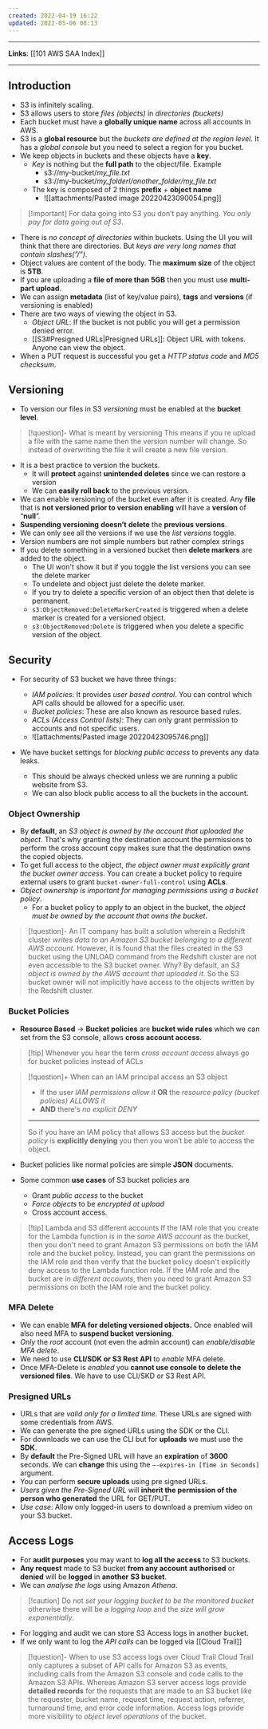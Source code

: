 ```yaml
---
created: 2022-04-19 16:22
updated: 2022-05-06 08:13
---
```

---
**Links**: [[101 AWS SAA Index]]

---
## Introduction
- S3 is infinitely scaling.
- S3 allows users to store *files (objects)* in *directories (buckets)*
- Each bucket must have a **globally unique name** across all accounts in AWS.
- S3 is a **global resource** but the *buckets are defined at the region level*. It has a *global console* but you need to select a region for you bucket.
- We keep objects in buckets and these objects have a **key**. 
	- *Key* is nothing but the **full path** to the object/file. Example
		- s3://my-bucket/*my_file.txt*
		- s3://my-bucket/*my_folderl/another_folder/my_file.txt*
	- The key is composed of 2 things **prefix** + **object name**
		- ![[attachments/Pasted image 20220423090054.png]]

> [!important] For data going into S3 you don’t pay anything. *You only pay for data going out of S3*.

- There is *no concept of directories* within buckets. Using the UI you will think that there are directories. But *keys are very long names that contain slashes(”/”)*.
- Object values are content of the body. The **maximum size** of the object is **5TB**.
- If you are uploading a **file of more than 5GB** then you must use **multi-part upload**.
- We can assign **metadata** (list of key/value pairs), **tags** and **versions** (if versioning is enabled)
- There are two ways of viewing the object in S3.
	- *Object URL*: If the bucket is not public you will get a permission denied error.
	- [[S3#Presigned URLs|Presigned URLs]]: Object URL with tokens. Anyone can view the object.
- When a PUT request is successful you get a *HTTP status code* and *MD5 checksum*.

## Versioning
- To version our files in S3 *versioning* must be enabled at the **bucket level**.

> [!question]- What is meant by versioning
> This means if you re upload a file with the same name then the version number will change. So instead of overwriting the file it will create a new file version.

- It is a best practice to version the buckets.
    - It will **protect** against **unintended deletes** since we can restore a version
    - We can **easily roll back** to the previous version.
- We can enable versioning of the bucket even after it is created. Any **file** that is **not versioned prior to version enabling** will have a **version** of “**null**”.
- **Suspending versioning** **doesn’t** **delete** the **previous versions**.
- We can only see all the versions if we use the *list versions* toggle.
- Version numbers are not simple numbers but rather complex strings
- If you delete something in a versioned bucket then **delete markers** are added to the object. 
	- The UI won't show it but if you toggle the list versions you can see the delete marker
	- To undelete and object just delete the delete marker.
	- If you try to delete a specific version of an object then that delete is permanent.
	- `s3:ObjectRemoved:DeleteMarkerCreated` is triggered when a delete marker is created for a versioned object.
	- `s3:ObjectRemoved:Delete` is triggered when you delete a specific version of the object.

## Security 
- For security of S3 bucket we have three things:
	- *IAM policies*: It provides *user based control*. You can control which API calls should be allowed for a specific user.
	- *Bucket policies*: These are also known as resource based rules.
	- *ACLs (Access Control lists)*: They can only grant permission to accounts and not specific users.
	- ![[attachments/Pasted image 20220423095746.png]]

- We have bucket settings for *blocking public access* to prevents any data leaks. 
	- This should be always checked unless we are running a public website from S3.
	- We can also block public access to all the buckets in the account.

### Object Ownership
- By **default**, an *S3 object is owned by the account that uploaded the object*. That's why granting the destination account the permissions to perform the cross account copy makes sure that the destination owns the copied objects. 
-  To get full access to the object, *the object owner must explicitly grant the bucket owner access*. You can create a bucket policy to require external users to grant `bucket-owner-full-control` using **ACLs**.
- *Object ownership is important for managing permissions using a bucket policy*. 
	- For a bucket policy to apply to an object in the bucket, the *object must be owned by the account that owns the bucket*. 

> [!question]- An IT company has built a solution wherein a Redshift cluster *writes data to an Amazon S3 bucket belonging to a different AWS account*. However, it is found that the files created in the S3 bucket using the UNLOAD command from the Redshift cluster are not even accessible to the S3 bucket owner. Why?
> By default, an *S3 object is owned by the AWS account that uploaded it*. So the S3 bucket owner will not implicitly have access to the objects written by the Redshift cluster.

### Bucket Policies
- **Resource Based** → **Bucket policies** are **bucket wide rules** which we can set from the S3 console, allows **cross account access**.

> [!tip] Whenever you hear the term *cross account access* always go for bucket policies instead of ACLs

> [!question]+ When can an IAM principal access an S3 object
> - If  the user *lAM permissions allow it* **OR** the *resource policy (bucket policies) ALLOWS it*
> - **AND** there's *no explicit DENY*
> ---
> So if you have an IAM policy that allows S3 access but the *bucket policy* is **explicitly denying** you then you won’t be able to access the object.

- Bucket policies like normal policies are simple **JSON** documents.

-   Some common **use cases** of S3 bucket policies are
    - Grant *public access* to the bucket
    - *Force objects* to be *encrypted at upload*
	- Cross account access.

> [!tip] Lambda and S3 different accounts
> If the IAM role that you create for the Lambda function is in the *same AWS account* as the bucket, then you don't need to grant Amazon S3 permissions on both the IAM role and the bucket policy. Instead, you can grant the permissions on the IAM role and then verify that the bucket policy doesn't explicitly deny access to the Lambda function role. 
> If the IAM role and the bucket are in *different accounts*, then you need to grant Amazon S3 permissions on both the IAM role and the bucket policy.

### MFA Delete
- We can enable **MFA for deleting versioned objects.** Once enabled will also need MFA to **suspend bucket versioning**.
- *Only* the *root* account (not even the admin account) can *enable/disable* *MFA delete*.
- We need to use **CLI/SDK or S3 Rest API** to *enable* MFA delete.
- Once MFA-Delete is *enabled* you **cannot use console to delete the versioned files**. We have to use CLI/SKD or S3 Rest API.

### Presigned URLs
- URLs that are *valid only for a limited time*. These URLs are signed with some credentials from AWS.
- We can generate the pre signed URLs using the SDK or the CLI.
-   For downloads we can use the CLI but for **uploads** we must use the **SDK**.
-   By **default** the Pre-Signed URL will have an **expiration** of **3600** seconds. We can **change** this using the `—-expires-in [Time in Seconds]` argument.
- You can perform **secure uploads** using pre signed URLs.
- *Users given the Pre-Signed URL* will **inherit the permission of the person who generated** the URL for GET/PUT.
- *Use case*: Allow only logged-in users to download a premium video on your S3 bucket.

## Access Logs
- For **audit purposes** you may want to **log all the access** to S3 buckets.
- **Any request** made to S3 bucket **from any account** **authorised** or **denied** will be **logged** in **another** **S3 bucket**.
- We can *analyse the logs* using Amazon *Athena*.

> [!caution] Do not *set your logging bucket to be the monitored bucket* otherwise there will be a *logging loop* and the *size will grow exponentially*.

- For logging and audit we can store S3 Access logs in another bucket.
- If we only want to log the *API calls* can be logged via [[Cloud Trail]]

> [!question]- When to use S3 access logs over Cloud Trail
> Cloud Trail only captures a subset of API calls for Amazon S3 as events, including calls from the Amazon S3 console and code calls to the Amazon S3 APIs.
> Whereas Amazon S3 server access logs provide **detailed records** for the requests that are made to an S3 bucket like the requester, bucket name, request time, request action, referrer, turnaround time, and error code information. Access logs provide more visibility to *object level operations* of the bucket.

